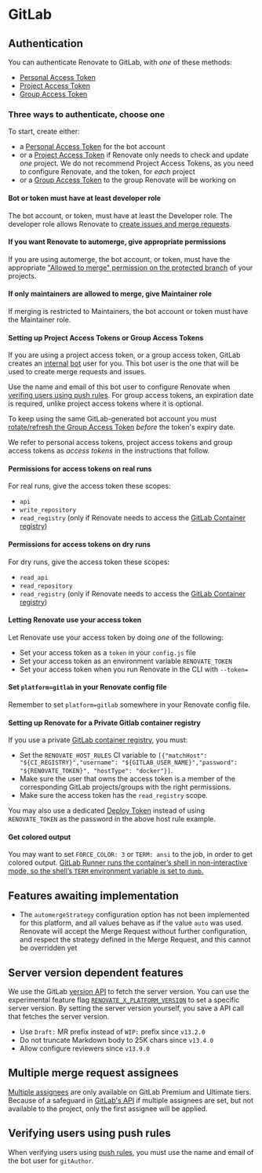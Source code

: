 # GitLab

## Authentication

You can authenticate Renovate to GitLab, with _one_ of these methods:

- [Personal Access Token](https://docs.gitlab.com/ee/user/profile/personal_access_tokens.html)
- [Project Access Token](https://docs.gitlab.com/ee/user/project/settings/project_access_tokens.html)
- [Group Access Token](https://docs.gitlab.com/ee/user/group/settings/group_access_tokens.html)

### Three ways to authenticate, choose one

To start, create either:

- a [Personal Access Token](https://docs.gitlab.com/ee/user/profile/personal_access_tokens.html#create-a-personal-access-token) for the bot account
- or a [Project Access Token](https://docs.gitlab.com/ee/user/project/settings/project_access_tokens.html#create-a-project-access-token) if Renovate only needs to check and update _one_ project. We do not recommend Project Access Tokens, as you need to configure Renovate, and the token, for _each_ project
- or a [Group Access Token](https://docs.gitlab.com/ee/user/group/settings/group_access_tokens.html#create-a-group-access-token-using-ui) to the group Renovate will be working on

#### Bot or token must have at least developer role

The bot account, or token, must have at least the Developer role.
The developer role allows Renovate to [create issues and merge requests](https://docs.gitlab.com/ee/user/permissions.html#project-members-permissions).

#### If you want Renovate to automerge, give appropriate permissions

If you are using automerge, the bot account, or token, must have the appropriate ["Allowed to merge" permission on the protected branch](https://docs.gitlab.com/ee/user/project/protected_branches.html#require-everyone-to-submit-merge-requests-for-a-protected-branch) of your projects.

#### If only maintainers are allowed to merge, give Maintainer role

If merging is restricted to Maintainers, the bot account or token must have the Maintainer role.

#### Setting up Project Access Tokens or Group Access Tokens

If you are using a project access token, or a group access token, GitLab creates an [internal](https://docs.gitlab.com/ee/user/project/settings/project_access_tokens.html#bot-users-for-projects) [bot](https://docs.gitlab.com/ee/user/group/settings/group_access_tokens.html#bot-users-for-groups) user for you.
This bot user is the one that will be used to create merge requests and issues.

Use the name and email of this bot user to configure Renovate when [verifing users using push rules](#verifying-users-using-push-rules).
For group access tokens, an expiration date is required, unlike project access tokens where it is optional.

To keep using the same GitLab-generated bot account you must [rotate/refresh the Group Access Token](https://docs.gitlab.com/ee/api/group_access_tokens.html#rotate-a-group-access-token) _before_ the token's expiry date.

We refer to personal access tokens, project access tokens and group access tokens as _access tokens_ in the instructions that follow.

#### Permissions for access tokens on real runs

For real runs, give the access token these scopes:

- `api`
- `write_repository`
- `read_registry` (only if Renovate needs to access the [GitLab Container registry](https://docs.gitlab.com/ee/user/packages/container_registry/))

#### Permissions for access tokens on dry runs

For dry runs, give the access token these scopes:

- `read_api`
- `read_repository`
- `read_registry` (only if Renovate needs to access the [GitLab Container registry](https://docs.gitlab.com/ee/user/packages/container_registry/))

#### Letting Renovate use your access token

Let Renovate use your access token by doing _one_ of the following:

- Set your access token as a `token` in your `config.js` file
- Set your access token as an environment variable `RENOVATE_TOKEN`
- Set your access token when you run Renovate in the CLI with `--token=`

#### Set `platform=gitlab` in your Renovate config file

Remember to set `platform=gitlab` somewhere in your Renovate config file.

#### Setting up Renovate for a Private Gitlab container registry

If you use a private [GitLab container registry](https://docs.gitlab.com/ee/user/packages/container_registry/), you must:

- Set the `RENOVATE_HOST_RULES` CI variable to `[{"matchHost": "${CI_REGISTRY}","username": "${GITLAB_USER_NAME}","password": "${RENOVATE_TOKEN}", "hostType": "docker"}]`.
- Make sure the user that owns the access token is a member of the corresponding GitLab projects/groups with the right permissions.
- Make sure the access token has the `read_registry` scope.

You may also use a dedicated [Deploy Token](https://docs.gitlab.com/ee/user/project/deploy_tokens/) instead of using `RENOVATE_TOKEN` as the password in the above host rule example.

#### Get colored output

You may want to set `FORCE_COLOR: 3` or `TERM: ansi` to the job, in order to get colored output.
[GitLab Runner runs the container’s shell in non-interactive mode, so the shell’s `TERM` environment variable is set to `dumb`.](https://docs.gitlab.com/ee/ci/yaml/script.html#job-log-output-is-not-formatted-as-expected-or-contains-unexpected-characters)

## Features awaiting implementation

- The `automergeStrategy` configuration option has not been implemented for this platform, and all values behave as if the value `auto` was used. Renovate will accept the Merge Request without further configuration, and respect the strategy defined in the Merge Request, and this cannot be overridden yet

## Server version dependent features

We use the GitLab [version API](https://docs.gitlab.com/ee/api/version.html) to fetch the server version.
You can use the experimental feature flag [`RENOVATE_X_PLATFORM_VERSION`](../../../self-hosted-experimental.md#renovate_x_platform_version) to set a specific server version.
By setting the server version yourself, you save a API call that fetches the server version.

- Use `Draft:` MR prefix instead of `WIP:` prefix since `v13.2.0`
- Do not truncate Markdown body to 25K chars since `v13.4.0`
- Allow configure reviewers since `v13.9.0`

## Multiple merge request assignees

[Multiple assignees](https://docs.gitlab.com/ee/user/project/issues/multiple_assignees_for_issues.html) are only available on GitLab Premium and Ultimate tiers.
Because of a safeguard in [GitLab's API](https://github.com/renovatebot/renovate/pull/14212#issuecomment-1040189712) if multiple assignees are set, but not available to the project, only the first assignee will be applied.

## Verifying users using push rules

When verifying users using [push rules](https://docs.gitlab.com/ee/user/project/repository/push_rules.html#verify-users), you must use the name and email of the bot user for `gitAuthor`.
